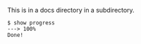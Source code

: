 This is in a docs directory in a subdirectory.

<!-- termynal -->
```console
$ show progress
---> 100%
Done!
```
